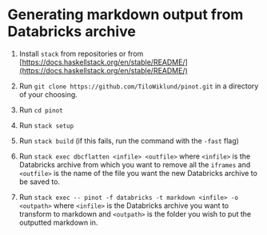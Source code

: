 # Generating markdown output from Databricks archive

1. Install `stack` from repositories or from
   [https://docs.haskellstack.org/en/stable/README/](https://docs.haskellstack.org/en/stable/README/)

2. Run `git clone https://github.com/TiloWiklund/pinot.git` in a directory of
   your choosing.

3. Run `cd pinot`

4. Run `stack setup`

5. Run `stack build` (if this fails, run the command with the `-fast` flag)

6. Run `stack exec dbcflatten <infile> <outfile>` where `<infile>` is the
   Databricks archive from which you want to remove all the `iframes` and
   `<outfile>` is the name of the file you want the new Databricks archive to be
   saved to.

7. Run `stack exec -- pinot -f databricks -t markdown <infile> -o <outpath>`
   where `<infile>` is the Databricks archive you want to transform to markdown
   and `<outpath>` is the folder you wish to put the outputted markdown in.
